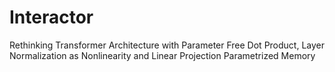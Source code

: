 # Interactor

Rethinking Transformer Architecture with Parameter Free Dot Product, Layer Normalization as Nonlinearity and Linear Projection Parametrized Memory
